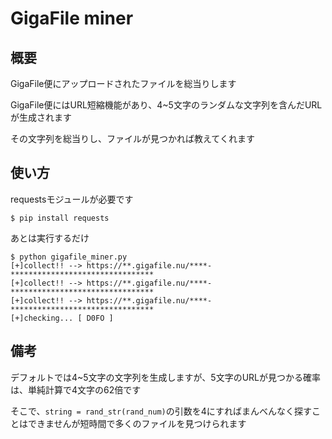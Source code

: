 # GigaFile miner
## 概要
GigaFile便にアップロードされたファイルを総当りします

GigaFile便にはURL短縮機能があり、4~5文字のランダムな文字列を含んだURLが生成されます

その文字列を総当りし、ファイルが見つかれば教えてくれます
 ## 使い方
 requestsモジュールが必要です
 
 `$ pip install requests`
 
 あとは実行するだけ
 ```
 $ python gigafile_miner.py 
[+]collect!! --> https://**.gigafile.nu/****-********************************
[+]collect!! --> https://**.gigafile.nu/****-********************************
[+]collect!! --> https://**.gigafile.nu/****-********************************
[+]checking... [ D0FO ]
```
## 備考
デフォルトでは4~5文字の文字列を生成しますが、5文字のURLが見つかる確率は、単純計算で4文字の62倍です

そこで、`string = rand_str(rand_num)`の引数を4にすればまんべんなく探すことはできませんが短時間で多くのファイルを見つけられます
